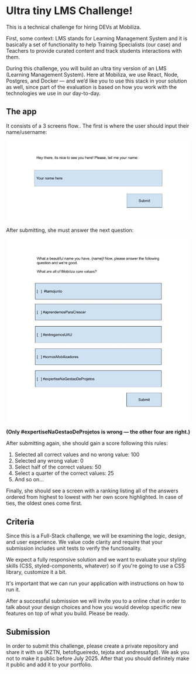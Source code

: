 # Ultra tiny LMS Challenge!
This is a technical challenge for hiring DEVs at Mobiliza.

First, some context: LMS stands for Learning Management System and it is basically a set of functionality to help Training Specialists (our case) and Teachers to provide curated content and track students interactions with them.

During this challenge, you will build an ultra tiny version of an LMS (Learning Management System). Here at Mobiliza, we use React, Node, Postgres, and Docker — and we’d like you to use this stack in your solution as well, since part of the evaluation is based on how you work with the technologies we use in our day-to-day.

## The app

It consists of a 3 screens flow.. The first is where the user should input their name/username:

![Diagram containing a username input.](https://github.com/mobiliza/ultra-tiny-lms-challenge/blob/main/assets/set-username-mockup.jpg?raw=true)

After submitting, she must answer the next question:

![Diagram containing a username input.](https://github.com/mobiliza/ultra-tiny-lms-challenge/blob/main/assets/question-mockup.jpg?raw=true)

**(Only #expertiseNaGestaoDeProjetos is wrong — the other four are right.)**

After submitting again, she should gain a score following this rules:

1. Selected all correct values and no wrong value: 100
2. Selected any wrong value: 0
3. Select half of the correct values: 50
4. Select a quarter of the correct values: 25
5. And so on...

Finally, she should see a screen with a ranking listing all of the answers ordered from highest to lowest with her own score highlighted. 
In case of ties, the oldest ones come first.

## Criteria

Since this is a Full-Stack challenge, we will be examining the logic, design, and user experience. We value code clarity and require that your submission includes unit tests to verify the functionality.

We expect a fully responsive solution and we want to evaluate your styling skills (CSS, styled-components, whatever) so if you're going to use a CSS library, customize it a bit.

It's important that we can run your application with instructions on how to run it.

After a successful submission we will invite you to a online chat in order to talk about your design choices and how you would develop specific new features on top of what you build. Please be ready.

## Submission

In order to submit this challenge, please create a private repository and share it with us (KZTN, betofigueiredo, tejota and andressafgd). We ask you not to make it public before July 2025. After that you should definitely make it public and add it to your portfolio.
